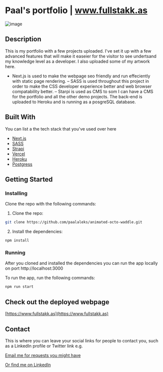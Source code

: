 # Paal's portfolio | www.fullstakk.as

![image](https://res.cloudinary.com/paalaleks/image/upload/v1671388770/Screenshot_2022-12-18_at_19.38.36_ckw2b2.png)

## Description

This is my portfolio with a few projects uploaded. I've set it up with a few advanced features that will make it easeier for the visitor to see undertsand my knowledge level as a developer. I also uploaded some of my artwork here.


- Next.js is used to make the webpage seo friendly and run effeciently with static page rendering.
– SASS is used throughout this project in order to make the CSS developer experience better and web browser compatability better. 
– Starpi is used as CMS to som I can have a CMS for the portfolio and all the other demo projects. The back-end is uploaded to Heroku and is running as a posgreSQL database.

## Built With

You can list a the tech stack that you've used over here

- [Next.js](https://nextjs.org/)
- [SASS](https://sass-lang.com/)
- [Strapi](https://strapi.io/)
- [Vercel](https://vercel.com/)
- [Heroku](https://heroku.com/)
- [Postgress](http://postgressql.org/)


## Getting Started

### Installing

Clone the repo with the following commands:

1. Clone the repo:

```bash
git clone https://github.com/paalaleks/animated-octo-waddle.git
```

2. Install the dependencies:

```
npm install
```

### Running

After you cloned and installed the dependencies you can run the app locally on port http://localhost:3000

To run the app, run the following commands:

```bash
npm run start
```

## Check out the deployed webpage

[https://www.fullstakk.as](https://www.fullstakk.as)


## Contact

This is where you can leave your social links for people to contact you, such as a LinkedIn profile or Twitter link e.g.

[Email me for requests you might have](mailto:paalaleks@hotmail.com)

[Or find me on LinkedIn](www.linkedin.com/in/fullstakk)



